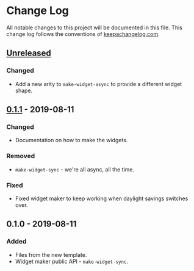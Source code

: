 # Change Log
All notable changes to this project will be documented in this file. This change log follows the conventions of [keepachangelog.com](http://keepachangelog.com/).

## [Unreleased]
### Changed
- Add a new arity to `make-widget-async` to provide a different widget shape.

## [0.1.1] - 2019-08-11
### Changed
- Documentation on how to make the widgets.

### Removed
- `make-widget-sync` - we're all async, all the time.

### Fixed
- Fixed widget maker to keep working when daylight savings switches over.

## 0.1.0 - 2019-08-11
### Added
- Files from the new template.
- Widget maker public API - `make-widget-sync`.

[Unreleased]: https://github.com/your-name/causal-clojure/compare/0.1.1...HEAD
[0.1.1]: https://github.com/your-name/causal-clojure/compare/0.1.0...0.1.1
